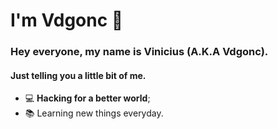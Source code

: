 # I'm Vdgonc 🤖


### Hey everyone, my name is Vinicius (A.K.A Vdgonc).

#### Just telling you a little bit of me.

* 💻 **Hacking for a better world**;
* 📚 Learning new things everyday.
